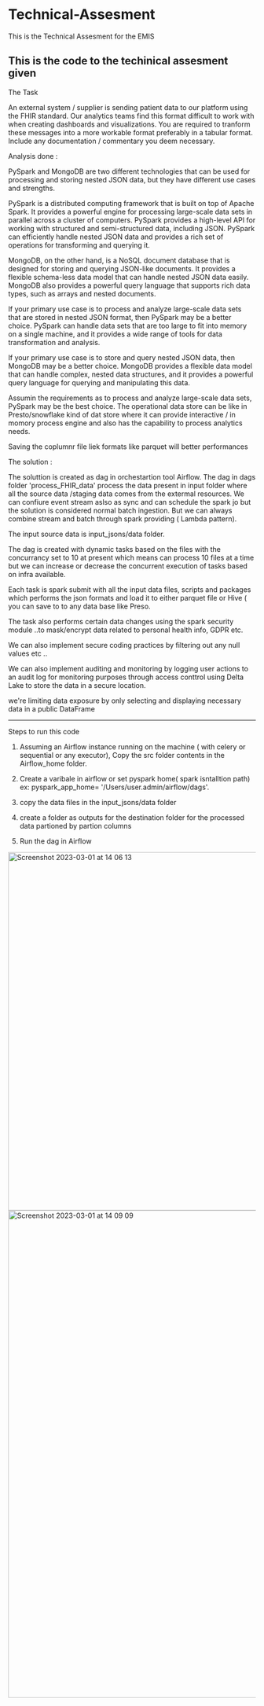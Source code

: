 # Technical-Assesment
This is the Technical Assesment for the EMIS


This is the code to the techinical assesment given
-----------------------

The Task

An external system / supplier is sending patient data to our platform using the FHIR standard. Our analytics teams find this format difficult to work with when creating dashboards and visualizations. You are required to tranform these  messages into a more workable format preferably in a tabular format. Include any documentation / commentary you deem necessary.


Analysis done :

PySpark and MongoDB are two different technologies that can be used for processing and storing nested JSON data, but they have different use cases and strengths.

PySpark is a distributed computing framework that is built on top of Apache Spark. It provides a powerful engine for processing large-scale data sets in parallel across a cluster of computers. PySpark provides a high-level API for working with structured and semi-structured data, including JSON. PySpark can efficiently handle nested JSON data and provides a rich set of operations for transforming and querying it.

MongoDB, on the other hand, is a NoSQL document database that is designed for storing and querying JSON-like documents. It provides a flexible schema-less data model that can handle nested JSON data easily. MongoDB also provides a powerful query language that supports rich data types, such as arrays and nested documents.

If your primary use case is to process and analyze large-scale data sets that are stored in nested JSON format, then PySpark may be a better choice. PySpark can handle data sets that are too large to fit into memory on a single machine, and it provides a wide range of tools for data transformation and analysis.

If your primary use case is to store and query nested JSON data, then MongoDB may be a better choice. MongoDB provides a flexible data model that can handle complex, nested data structures, and it provides a powerful query language for querying and manipulating this data.

Assumin the requirements as to process and analyze large-scale data sets, PySpark may be the best choice. The operational data store can be like in Presto/snowflake kind of dat store where it can provide interactive / in momory process engine and also has the capability to process analytics needs.

Saving the coplumnr file liek formats like parquet will better performances


The solution :

The soluttion is created  as dag in orchestartion tool Airflow. The dag in dags folder 'process_FHIR_data' process the data present in input folder where all the source data /staging data comes from the extermal resources. We can confiure event stream aslso as sync and can schedule the spark jo but the solution is considered normal batch ingestion.  But we can always combine stream and batch through spark providing ( Lambda pattern).

The input source data is input_jsons/data folder.

The dag is created with dynamic tasks based on the files with the concurrancy set to 10 at present which means can process 10 files at a time
but we can increase or decrease the concurrent execution of tasks based on infra available.

Each task is spark submit with all the input data files, scripts and packages which performs the json formats and
load it to either parquet file or Hive ( you can save to to any data base like Preso.

The task also performs certain data changes using the spark security module ..to mask/encrypt data related to personal health info, GDPR etc.

We can also implement secure coding practices by filtering out any null values etc ..

We can also implement auditing and monitoring by logging user actions to an audit log for monitoring purposes through access conttrol
using Delta Lake to store the data in a secure location.

we're limiting data exposure by only selecting and displaying necessary data in a public DataFrame

-----------------------------------------------------

Steps to run this code

1) Assuming an Airflow instance running on the machine ( with celery or sequential or any executor), Copy the src folder contents in the Airflow_home folder.
2) Create a varibale in airflow or set pyspark home( spark isntalltion path) ex: pyspark_app_home= '/Users/user.admin/airflow/dags'.

3) copy the data files in the input_jsons/data folder
4) create a folder as outputs for the destination folder for the processed data partioned by partion columns
5) Run the dag in Airflow



<img width="729" alt="Screenshot 2023-03-01 at 14 06 13" src="https://user-images.githubusercontent.com/7366807/222164623-8c7a8e79-8072-43b3-ba81-763ae5110c24.png">


<img width="992" alt="Screenshot 2023-03-01 at 14 09 09" src="https://user-images.githubusercontent.com/7366807/222164788-4a144160-b13b-4d7e-ba14-1cab0b17829f.png">


